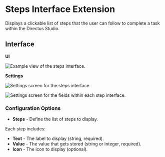 # Steps Interface Extension

Displays a clickable list of steps that the user can follow to complete a task within the Directus Studio.

## Interface

**UI**

![Example view of the steps interface.](https://raw.githubusercontent.com/directus-labs/extension-steps-component/main/docs/steps-interface-example.png)

**Settings**

![Settings screen for the steps interface.](https://raw.githubusercontent.com/directus-labs/extension-steps-component/main/docs/steps-interface-settings-steps.png)

![Settings screen for the fields within each step interface.](https://raw.githubusercontent.com/directus-labs/extension-steps-component/main/docs/steps-interface-settings-fields.png)

### Configuration Options

- **Steps** - Define the list of steps to display.

Each step includes:
- **Text** - The label to display (string, required).
- **Value** - The value that gets stored (string or integer, required).
- **Icon** - The icon to display (optional).
